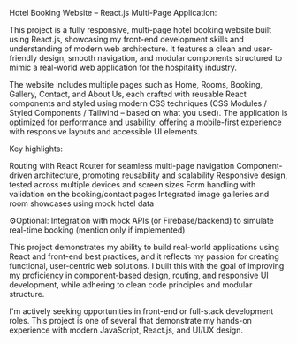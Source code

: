 Hotel Booking Website – React.js Multi-Page Application:

This project is a fully responsive, multi-page hotel booking website built using React.js, showcasing my front-end development skills and understanding of modern web architecture. It features a clean and user-friendly design, smooth navigation, and modular components structured to mimic a real-world web application for the hospitality industry.

The website includes multiple pages such as Home, Rooms, Booking, Gallery, Contact, and About Us, each crafted with reusable React components and styled using modern CSS techniques (CSS Modules / Styled Components / Tailwind – based on what you used). The application is optimized for performance and usability, offering a mobile-first experience with responsive layouts and accessible UI elements.

Key highlights:

Routing with React Router for seamless multi-page navigation
Component-driven architecture, promoting reusability and scalability
Responsive design, tested across multiple devices and screen sizes
Form handling with validation on the booking/contact pages
Integrated image galleries and room showcases using mock hotel data

⚙Optional: Integration with mock APIs (or Firebase/backend) to simulate real-time booking (mention only if implemented)

This project demonstrates my ability to build real-world applications using React and front-end best practices, and it reflects my passion for creating functional, user-centric web solutions. I built this with the goal of improving my proficiency in component-based design, routing, and responsive UI development, while adhering to clean code principles and modular structure.

I'm actively seeking opportunities in front-end or full-stack development roles. This project is one of several that demonstrate my hands-on experience with modern JavaScript, React.js, and UI/UX design.
